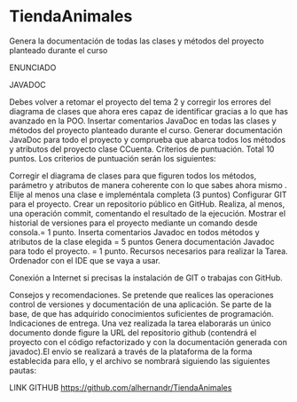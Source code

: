 # TiendaAnimales

Genera la documentación de todas las clases y métodos del proyecto planteado durante el curso

ENUNCIADO

JAVADOC

Debes volver a retomar el proyecto del tema 2 y corregir los errores del diagrama de clases que ahora eres capaz de identificar gracias a lo que has avanzado en la POO.
Insertar comentarios JavaDoc en todas las clases y métodos del proyecto planteado durante el curso.
Generar documentación JavaDoc para todo el proyecto y comprueba que abarca todos los métodos y atributos del proyecto clase CCuenta.
Criterios de puntuación. Total 10 puntos.
Los criterios de puntuación serán los siguientes:

Corregir el diagrama de clases para que figuren todos los métodos, parámetro y atributos de manera coherente con lo que sabes ahora mismo . Elije al menos una clase e impleméntala completa (3 puntos) 
Configurar GIT para el proyecto. Crear un repositorio público en GitHub. Realiza, al menos, una operación commit, comentando el resultado de la ejecución. Mostrar el historial de versiones para el proyecto mediante un comando desde consola.= 1 punto.
Inserta comentarios Javadoc en todos métodos y atributos de la clase elegida = 5 puntos
Genera documentación Javadoc para todo el proyecto. = 1 punto.
Recursos necesarios para realizar la Tarea.
Ordenador con el IDE que se vaya a usar.

Conexión a Internet si precisas la instalación de GIT o trabajas con GitHub.


Consejos y recomendaciones.
Se pretende que realices las operaciones  control de versiones y documentación de una aplicación. Se parte de la base, de que has adquirido conocimientos suficientes de programación.
Indicaciones de entrega.
Una vez realizada la tarea elaborarás un único documento donde figure la URL del repositorio github (contendrá el proyecto con el código refactorizado y con la documentación generada con javadoc).El envío se realizará a través de la plataforma de la forma establecida para ello, y el archivo se nombrará siguiendo las siguientes pautas:

LINK GITHUB
https://github.com/alhernandr/TiendaAnimales
